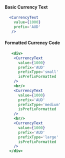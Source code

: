 #### Basic Currency Text

```jsx
  <CurrencyText
    value={1000}
    prefix='AUD'
   />
```

#### Formatted Currency Code

```jsx
   <div>
    <CurrencyText
      value={1000}
      prefix='AUD'
      prefixType='small'
      isPrefixFormatted
    />
    <br/>
    <CurrencyText
      value={1000}
      prefix='AUD'
      prefixType='medium'
      isPrefixFormatted
    />
    <br/>
    <CurrencyText
      value={1000}
      prefix='AUD'
      prefixType='large'
      isPrefixFormatted
    />
  </div>
```
